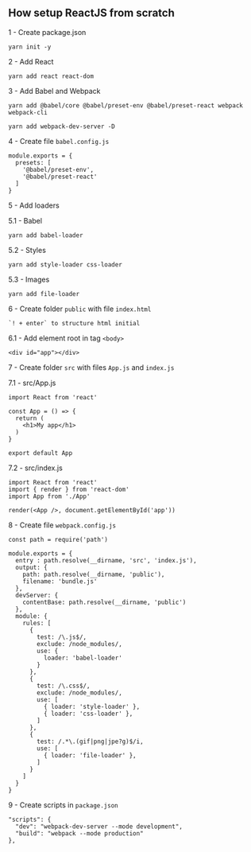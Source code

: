 ## How setup ReactJS from scratch


1 - Create package.json
```
yarn init -y
```

2 - Add React
```
yarn add react react-dom
```

3 - Add Babel and Webpack
```
yarn add @babel/core @babel/preset-env @babel/preset-react webpack webpack-cli
```

```
yarn add webpack-dev-server -D
```

4 - Create file `babel.config.js`
```
module.exports = {
  presets: [
    '@babel/preset-env',
    '@babel/preset-react'
  ]
}
```

5 - Add loaders

5.1 - Babel
```
yarn add babel-loader
```

5.2 - Styles
```
yarn add style-loader css-loader
```

5.3 - Images
```
yarn add file-loader
```


6 - Create folder `public` with file `index.html` 
```
`! + enter` to structure html initial
```

6.1 - Add element root in tag `<body>`
```
<div id="app"></div>
```

7 - Create folder `src` with files `App.js` and `index.js` 

7.1 - src/App.js
```
import React from 'react'

const App = () => {
  return (
    <h1>My app</h1>
  )
}

export default App
```

7.2 - src/index.js
```
import React from 'react'
import { render } from 'react-dom'
import App from './App'

render(<App />, document.getElementById('app'))
```


8 - Create file `webpack.config.js`
```
const path = require('path')

module.exports = {
  entry : path.resolve(__dirname, 'src', 'index.js'),
  output: {
    path: path.resolve(__dirname, 'public'),
    filename: 'bundle.js'
  },
  devServer: {
    contentBase: path.resolve(__dirname, 'public')
  },
  module: {
    rules: [
      {
        test: /\.js$/,
        exclude: /node_modules/,
        use: {
          loader: 'babel-loader'
        }
      },
      {
        test: /\.css$/,
        exclude: /node_modules/,
        use: [
          { loader: 'style-loader' },
          { loader: 'css-loader' },
        ]
      },
      {
        test: /.*\.(gif|png|jpe?g)$/i,
        use: [
          { loader: 'file-loader' },
        ]
      }
    ]
  }
}
```

9 - Create scripts in `package.json`
```
"scripts": {
  "dev": "webpack-dev-server --mode development",
  "build": "webpack --mode production"
},
```
